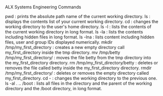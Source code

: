 ALX Systems Engineering Commands

pwd : prints the absolute path name of the current working directory.
ls : displays the contents list of your current working directory.
cd : changes the working directory to the user's home directory.
ls -l : lists the contents of the current working directory in long format.
ls -la : lists the contents including hidden files in long format.
ls -lna : lists content including hidden files, user and group IDs displayed numerically.
mkdir /tmp/my_first_directory : creates a new empty directory call my_first_directory inside the tmp directory.
mv /tmp/betty /tmp/my_first_directory/ : moves the file betty from the tmp directory into the my_first_directory directory.
rm /tmp/my_first_directory/betty : deletes or removes the file called betty inside the my_first_directory directory.
rmdir /tmp/my_first_directory/ : deletes or removes the empty directory called my_first_directory.
cd - : changes the working directory to the previous one.
ls -al . .. /boot : lists all files in the directory and the parent of the working directory and the /boot directory, in long format.  
